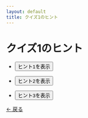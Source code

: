 ```yaml
---
layout: default
title: クイズ1のヒント
---
```


<script src="/assets/toggle.js"></script>

# クイズ1のヒント

- <button onclick="toggleHint('hint1')">ヒント1を表示</button>  
  <div id="hint1" style="display:none;">これは最初のヒントです。</div>

- <button onclick="toggleHint('hint2')">ヒント2を表示</button>  
  <div id="hint2" style="display:none;">これは2番目のヒントです。</div>

- <button onclick="toggleHint('hint3')">ヒント3を表示</button>  
  <div id="hint3" style="display:none;">最後のヒントです。</div>

[← 戻る](index)
